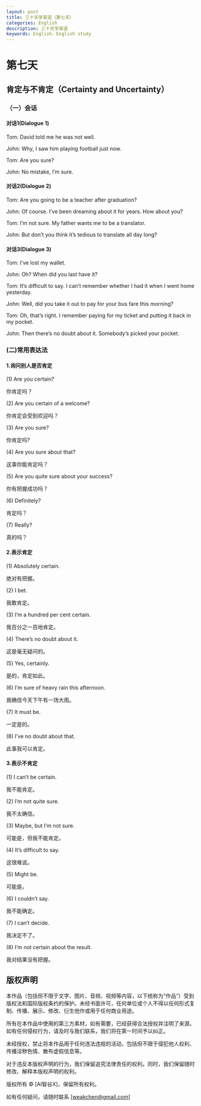 ```yaml
---
layout: post
title: 三十天学英语（第七天）
categories: English
description: 三十天学英语
keywords: English，English study
---
```


# 第七天

## 肯定与不肯定（Certainty and Uncertainty）

### （一）会话

#### 对话1(Dialogue 1)

Tom: David told me he was not well.

John: Why, I saw him playing football just now.

Tom: Are you sure?

John: No mistake, I’m sure.

#### 对话2(Dialogue 2)

Tom: Are you going to be a teacher after graduation? 

John: Of course. I’ve been dreaming about it for years. How about you?

Tom: I’m not sure. My father wants me to be a translator.

John: But don’t you think it’s tedious to translate all day long?

#### 对话3(Dialogue 3)

Tom: I’ve lost my wallet.

John: Oh? When did you last have it?

Tom: It’s difficult to say. I can’t remember whether I had it when I went home yesterday.

John: Well, did you take it out to pay for your bus fare this morning?

Tom: Oh, that’s right. I remember paying for my ticket and putting it back in my pocket.

John: Then there’s no doubt about it. Somebody’s picked your pocket.

### (二)常用表达法

#### 1.询问别人是否肯定

(1) Are you certain?                    

你肯定吗？

(2) Are you certain of a welcome?         

你肯定会受到欢迎吗？

(3) Are you sure?                      

你肯定吗? 

(4) Are you sure about that?              

这事你能肯定吗？

(5) Are you quite sure about your success?  

你有把握成功吗？

(6) Definitely?                         

肯定吗？

(7) Really?                            

真的吗？

#### 2.表示肯定

(1) Absolutely certain.                   

绝对有把握。

(2) I bet.                              

我敢肯定。

(3) I’m a hundred per cent certain.          

我百分之一百地肯定。

(4) There’s no doubt about it.              

这是毫无疑问的。

(5) Yes, certainly.                       

是的，肯定如此。

(6) I’m sure of heavy rain this afternoon.     

我确信今天下午有一场大雨。

(7) It must be.                          

一定是的。 

(8) I’ve no doubt about that.               

此事我可以肯定。

#### 3.表示不肯定

(1) I can’t be certain.                     

我不能肯定。

(2) I’m not quite sure.                    

我不太确信。 

(3) Maybe, but I’m not sure.               

可能是，但我不能肯定。

(4) It’s difficult to say.                    

这很难说。

(5) Might be.                           

可能是。 

(6) I couldn’t say.                        

我不能确定。

(7) I can’t decide.                        

我决定不了。

(8) I’m not certain about the result.          

我对结果没有把握。 

## 版权声明

本作品（包括但不限于文字、图片、音频、视频等内容，以下统称为“作品”）受到版权法和国际版权条约的保护。未经书面许可，任何单位或个人不得以任何形式复制、传播、展示、修改、衍生他作或用于任何商业用途。

所有在本作品中使用的第三方素材，如有需要，已经获得合法授权并注明了来源。如有任何侵权行为，请及时与我们联系，我们将在第一时间予以纠正。

未经授权，禁止将本作品用于任何违法违规的活动，包括但不限于侵犯他人权利、传播淫秽色情、散布虚假信息等。

对于违反本版权声明的行为，我们保留追究法律责任的权利。同时，我们保留随时修改、解释本版权声明的权利。

版权所有 © [AI智谷X]，保留所有权利。

如有任何疑问，请随时联系 [weakchen@gmail.com]
